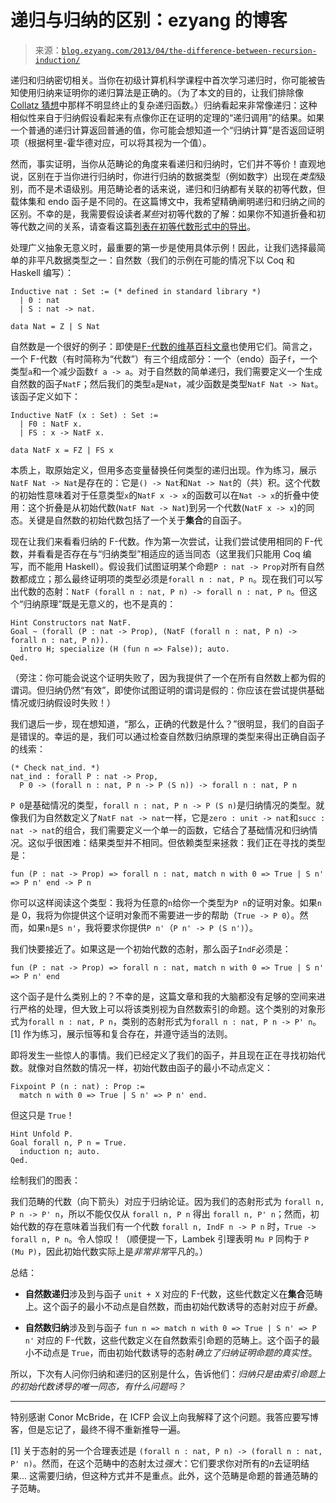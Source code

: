 <!--yml

category: 未分类

date: 2024-07-01 18:17:21

-->

# 递归与归纳的区别：ezyang 的博客

> 来源：[`blog.ezyang.com/2013/04/the-difference-between-recursion-induction/`](http://blog.ezyang.com/2013/04/the-difference-between-recursion-induction/)

递归和归纳密切相关。当你在初级计算机科学课程中首次学习递归时，你可能被告知使用归纳来证明你的递归算法是正确的。（为了本文的目的，让我们排除像[Collatz 猜想](http://en.wikipedia.org/wiki/Collatz_conjecture)中那样不明显终止的复杂递归函数。）归纳看起来非常像递归：这种相似性来自于归纳假设看起来有点像你正在证明的定理的“递归调用”的结果。如果一个普通的递归计算返回普通的值，你可能会想知道一个“归纳计算”是否返回证明项（根据柯里-霍华德对应，可以将其视为一个值）。

然而，事实证明，当你从范畴论的角度来看递归和归纳时，它们并不等价！直观地说，区别在于当你进行归纳时，你进行归纳的数据类型（例如数字）出现在*类型*级别，而不是术语级别。用范畴论者的话来说，递归和归纳都有关联的初等代数，但载体集和 endo 函子是不同的。在这篇博文中，我希望精确阐明递归和归纳之间的区别。不幸的是，我需要假设读者*某些*对初等代数的了解：如果你不知道折叠和初等代数之间的关系，请查看这篇[列表在初等代数形式中的导出](http://blog.ezyang.com/2012/10/duality-for-haskellers/)。

处理广义抽象无意义时，最重要的第一步是使用具体示例！因此，让我们选择最简单的非平凡数据类型之一：自然数（我们的示例在可能的情况下以 Coq 和 Haskell 编写）：

```
Inductive nat : Set := (* defined in standard library *)
  | 0 : nat
  | S : nat -> nat.

data Nat = Z | S Nat

```

自然数是一个很好的例子：即使是[F-代数的维基百科文章](http://en.wikipedia.org/wiki/F-algebra)也使用它们。简言之，一个 F-代数（有时简称为“代数”）有三个组成部分：一个（endo）函子`f`，一个类型`a`和一个减少函数`f a -> a`。对于自然数的简单递归，我们需要定义一个生成自然数的函子`NatF`；然后我们的类型`a`是`Nat`，减少函数是类型`NatF Nat -> Nat`。该函子定义如下：

```
Inductive NatF (x : Set) : Set :=
  | F0 : NatF x.
  | FS : x -> NatF x.

data NatF x = FZ | FS x

```

本质上，取原始定义，但用多态变量替换任何类型的递归出现。作为练习，展示`NatF Nat -> Nat`是存在的：它是`() -> Nat`和`Nat -> Nat`的（共）积。这个代数的初始性意味着对于任意类型`x`的`NatF x -> x`的函数可以在`Nat -> x`的折叠中使用：这个折叠是从初始代数(`NatF Nat -> Nat`)到另一个代数(`NatF x -> x`)的同态。关键是自然数的初始代数包括了一个关于**集合**的自函子。

现在让我们来看看归纳的 F-代数。作为第一次尝试，让我们尝试使用相同的 F-代数，并看看是否存在与“归纳类型”相适应的适当同态（这里我们只能用 Coq 编写，而不能用 Haskell）。假设我们试图证明某个命题`P : nat -> Prop`对所有自然数都成立；那么最终证明项的类型必须是`forall n : nat, P n`。现在我们可以写出代数的态射：`NatF (forall n : nat, P n) -> forall n : nat, P n`。但这个“归纳原理”既是无意义的，也不是真的：

```
Hint Constructors nat NatF.
Goal ~ (forall (P : nat -> Prop), (NatF (forall n : nat, P n) -> forall n : nat, P n)).
  intro H; specialize (H (fun n => False)); auto.
Qed.

```

（旁注：你可能会说这个证明失败了，因为我提供了一个在所有自然数上都为假的谓词。但归纳仍然“有效”，即使你试图证明的谓词是假的：你应该在尝试提供基础情况或归纳假设时失败！）

我们退后一步，现在想知道，“那么，正确的代数是什么？”很明显，我们的自函子是错误的。幸运的是，我们可以通过检查自然数归纳原理的类型来得出正确自函子的线索：

```
(* Check nat_ind. *)
nat_ind : forall P : nat -> Prop,
  P 0 -> (forall n : nat, P n -> P (S n)) -> forall n : nat, P n

```

`P 0`是基础情况的类型，`forall n : nat, P n -> P (S n)`是归纳情况的类型。就像我们为自然数定义了`NatF nat -> nat`一样，它是`zero : unit -> nat`和`succ : nat -> nat`的组合，我们需要定义一个单一的函数，它结合了基础情况和归纳情况。这似乎很困难：结果类型并不相同。但依赖类型来拯救：我们正在寻找的类型是：

```
fun (P : nat -> Prop) => forall n : nat, match n with 0 => True | S n' => P n' end -> P n

```

你可以这样阅读这个类型：我将为任意的`n`给你一个类型为`P n`的证明对象。如果`n`是 0，我将为你提供这个证明对象而不需要进一步的帮助（`True -> P 0`）。然而，如果`n`是`S n'`，我将要求你提供`P n'`（`P n' -> P (S n')`）。

我们快要接近了。如果这是一个初始代数的态射，那么函子`IndF`必须是：

```
fun (P : nat -> Prop) => forall n : nat, match n with 0 => True | S n' => P n' end

```

这个函子是什么类别上的？不幸的是，这篇文章和我的大脑都没有足够的空间来进行严格的处理，但大致上可以将该类别视为自然数索引的命题。这个类别的对象形式为`forall n : nat, P n`，类别的态射形式为`forall n : nat, P n -> P' n`。[1] 作为练习，展示恒等和复合存在，并遵守适当的法则。

即将发生一些惊人的事情。我们已经定义了我们的函子，并且现在正在寻找初始代数。就像对自然数的情况一样，初始代数由函子的最小不动点定义：

```
Fixpoint P (n : nat) : Prop :=
  match n with 0 => True | S n' => P n' end.

```

但这只是 `True`！

```
Hint Unfold P.
Goal forall n, P n = True.
  induction n; auto.
Qed.

```

绘制我们的图表：

我们范畴的代数（向下箭头）对应于归纳论证。因为我们的态射形式为 `forall n, P n -> P' n`，所以不能仅仅从 `forall n, P n` 得出 `forall n, P' n`；然而，初始代数的存在意味着当我们有一个代数 `forall n, IndF n -> P n` 时，`True -> forall n, P n`。令人惊叹！（顺便提一下，Lambek 引理表明 `Mu P` 同构于 `P (Mu P)`，因此初始代数实际上是*非常非常*平凡的。）

总结：

+   **自然数递归**涉及到与函子 `unit + X` 对应的 F-代数，这些代数定义在**集合**范畴上。这个函子的最小不动点是自然数，而由初始代数诱导的态射对应于*折叠*。

+   **自然数归纳**涉及到与函子 `fun n => match n with 0 => True | S n' => P n'` 对应的 F-代数，这些代数定义在自然数索引命题的范畴上。这个函子的最小不动点是 `True`，而由初始代数诱导的态射*确立了归纳证明命题的真实性*。

所以，下次有人问你归纳和递归的区别是什么，告诉他们：*归纳只是由索引命题上的初始代数诱导的唯一同态，有什么问题吗？*

* * *

特别感谢 Conor McBride，在 ICFP 会议上向我解释了这个问题。我答应要写博客，但是忘记了，最终不得不重新推导一遍。

[1] 关于态射的另一个合理表述是 `(forall n : nat, P n) -> (forall n : nat, P' n)`。然而，在这个范畴中的态射太过*强大*：它们要求你对所有的*n*去证明结果… 这需要归纳，但这种方式并不是重点。此外，这个范畴是命题的普通范畴的子范畴。
